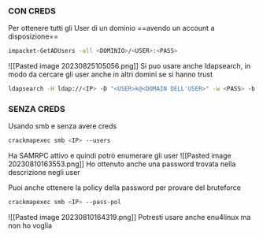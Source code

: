 ### **CON CREDS**
Per ottenere tutti gli User di un dominio ==avendo un account a disposizione==
```bash
impacket-GetADUsers -all <DOMINIO>/<USER>:<PASS>
```
![[Pasted image 20230825105056.png]]
Si puo usare anche ldapsearch, in modo da cercare gli user anche in altri domini se si hanno trust
```bash
ldapsearch -H ldap://<IP> -D "<USER>k@<DOMAIN DELL'USER>" -w <PASS> -b ',DC=essos,DC=local' "(&(objectCategory=person)(objectClass=user))"
```
### **SENZA CREDS**
Usando smb e senza avere creds
```bash
crackmapexec smb <IP> --users
```
Ha SAMRPC attivo e quindi potrò enumerare gli user
![[Pasted image 20230810163553.png]]
Ho ottenuto anche una password trovata nella descrizione negli user

Puoi anche ottenere la policy della password per provare del bruteforce
```bash
crackmapexec smb <IP> --pass-pol
```
![[Pasted image 20230810164319.png]]
Potresti usare anche enu4linux ma non ho voglia
